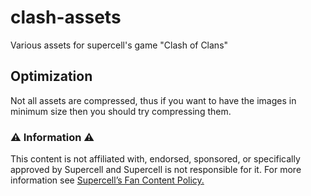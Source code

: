 # clash-assets

Various assets for supercell's game "Clash of Clans"

## Optimization

Not all assets are compressed, thus if you want to have the images in minimum size then you should try compressing them.

### ⚠️ Information ⚠️

This content is not affiliated with, endorsed, sponsored, or specifically approved by Supercell and Supercell is not responsible for it.
For more information see [Supercell’s Fan Content Policy.](https://supercell.com/en/fan-content-policy/)
